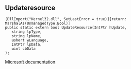 ## Updateresource

```
[DllImport("Kernel32.dll", SetLastError = true)][return: MarshalAs(UnmanagedType.Bool)]
public static extern bool UpdateResource(IntPtr hUpdate,
   string lpType,
   string lpName,
   ushort wLanguage,
   IntPtr lpData,
   uint cbData
);
```

[Microsoft documentation](https://docs.microsoft.com/en-us/windows/win32/api/winbase/nf-winbase-updateresourcew)
